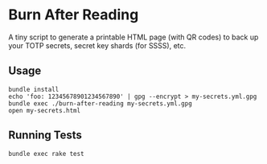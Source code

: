 # Burn After Reading

A tiny script to generate a printable HTML page (with QR codes) to back up
your TOTP secrets, secret key shards (for SSSS), etc.

## Usage

    bundle install
    echo 'foo: 12345678901234567890' | gpg --encrypt > my-secrets.yml.gpg
    bundle exec ./burn-after-reading my-secrets.yml.gpg
    open my-secrets.html

## Running Tests

    bundle exec rake test
